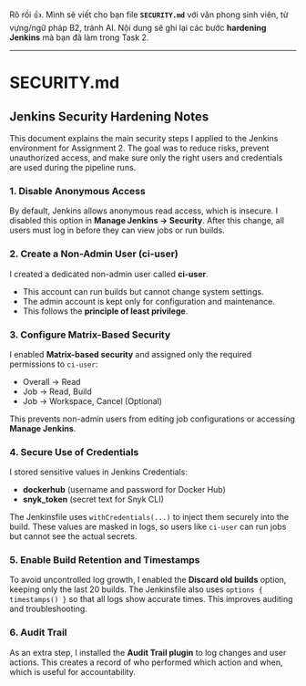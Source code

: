 Rõ rồi 👍. Mình sẽ viết cho bạn file **`SECURITY.md`** với văn phong sinh viên, từ vựng/ngữ pháp B2, tránh AI. Nội dung sẽ ghi lại các bước **hardening Jenkins** mà bạn đã làm trong Task 2.

---

# SECURITY.md

## Jenkins Security Hardening Notes

This document explains the main security steps I applied to the Jenkins environment for Assignment 2. The goal was to reduce risks, prevent unauthorized access, and make sure only the right users and credentials are used during the pipeline runs.

### 1. Disable Anonymous Access

By default, Jenkins allows anonymous read access, which is insecure. I disabled this option in **Manage Jenkins → Security**. After this change, all users must log in before they can view jobs or run builds.

### 2. Create a Non-Admin User (ci-user)

I created a dedicated non-admin user called **ci-user**.

* This account can run builds but cannot change system settings.
* The admin account is kept only for configuration and maintenance.
* This follows the **principle of least privilege**.

### 3. Configure Matrix-Based Security

I enabled **Matrix-based security** and assigned only the required permissions to `ci-user`:

* Overall → Read
* Job → Read, Build
* Job → Workspace, Cancel (Optional)

This prevents non-admin users from editing job configurations or accessing **Manage Jenkins**.

### 4. Secure Use of Credentials

I stored sensitive values in Jenkins Credentials:

* **dockerhub** (username and password for Docker Hub)
* **snyk_token** (secret text for Snyk CLI)

The Jenkinsfile uses `withCredentials(...)` to inject them securely into the build. These values are masked in logs, so users like `ci-user` can run jobs but cannot see the actual secrets.

### 5. Enable Build Retention and Timestamps

To avoid uncontrolled log growth, I enabled the **Discard old builds** option, keeping only the last 20 builds. The Jenkinsfile also uses `options { timestamps() }` so that all logs show accurate times. This improves auditing and troubleshooting.

### 6. Audit Trail 

As an extra step, I installed the **Audit Trail plugin** to log changes and user actions. This creates a record of who performed which action and when, which is useful for accountability.

